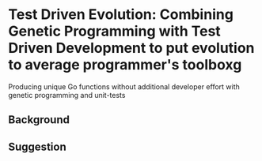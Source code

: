 # **Test Driven Evolution**: Combining Genetic Programming with Test Driven Development to put evolution to average programmer's toolboxg

Producing unique Go functions without additional developer effort with genetic programming and unit-tests

## Background

## Suggestion
